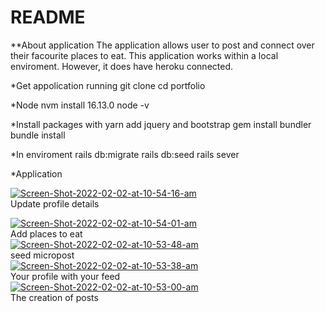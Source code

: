 # README

**About application
The application allows user to post and connect over their facourite places to eat. This application works within a local enviroment. However, it does have heroku connected.

*Get appolication running
git clone
cd portfolio

*Node
nvm install 16.13.0
node -v

*Install packages with yarn
add jquery and bootstrap
gem install bundler
bundle install

*In enviroment
rails db:migrate
rails db:seed
rails sever

*Application 

<a href="https://ibb.co/9ZhgMMz"><img src="https://i.ibb.co/sWCRBBk/Screen-Shot-2022-02-02-at-10-54-16-am.png" alt="Screen-Shot-2022-02-02-at-10-54-16-am" border="0"></a>
<br> Update profile details <br>

<a href="https://ibb.co/nntY68J"><img src="https://i.ibb.co/z7DBQHv/Screen-Shot-2022-02-02-at-10-54-01-am.png" alt="Screen-Shot-2022-02-02-at-10-54-01-am" border="0"></a>
<br> Add places to eat <br>
<a href="https://ibb.co/QpK6yM7"><img src="https://i.ibb.co/fqxCjHV/Screen-Shot-2022-02-02-at-10-53-48-am.png" alt="Screen-Shot-2022-02-02-at-10-53-48-am" border="0"></a>
<br> seed micropost </br>
<a href="https://ibb.co/0VrDDpG"><img src="https://i.ibb.co/FqzxxkD/Screen-Shot-2022-02-02-at-10-53-38-am.png" alt="Screen-Shot-2022-02-02-at-10-53-38-am" border="0"></a>
<br> Your profile with your feed </br>
<a href="https://ibb.co/nRhMyHm"><img src="https://i.ibb.co/XVmxPhL/Screen-Shot-2022-02-02-at-10-53-00-am.png" alt="Screen-Shot-2022-02-02-at-10-53-00-am" border="0"></a>
<br> The creation of posts </br>
